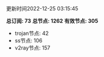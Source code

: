 更新时间2022-12-25 03:15:45

**总订阅: 73**
**总节点: 1262**
**有效节点: 305**
- trojan节点: 42
- ss节点: 106
- v2ray节点: 157
